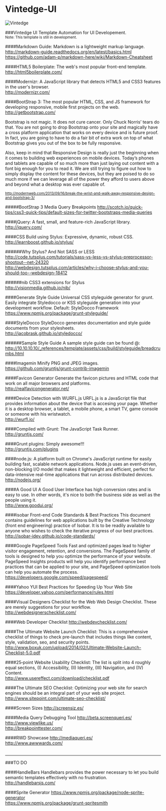 Vintedge-UI
===========

![Vintedge](http://vintedge.com/images/logo.gif "Vintedge")

###Vintedge UI Template
Automation for UI Developement.<br />
<sup>Note: This template is still in development.</sup>


####Markdown Guide:
Markdown is a lightweight markup language.<br />
http://markdown-guide.readthedocs.org/en/latest/basics.html<br />
https://github.com/adam-p/markdown-here/wiki/Markdown-Cheatsheet


####HTML5 Boilerplate:
The web's most popular front-end template.<br />
http://html5boilerplate.com/


####Modernizr:
A JavaScript library that detects HTML5 and CSS3 features in the user's browser.<br />
http://modernizr.com/


####BootStrap 3:
The most popular HTML, CSS, and JS framework for developing responsive, mobile first projects on the web.<br />
http://getbootstrap.com/<br />


Bootstrap is not magic. It does not cure cancer. Only Chuck Norris’ tears do that. You are not going to drop Bootstrap onto your site and magically have a cross platform application that works on every device and is future proof. In fact, you are going to have to do a fair bit of extra work on top of what Bootstrap gives you out of the box to be fully responsive.

Also, keep in mind that Responsive Design is really just the beginning when it comes to building web experiences on mobile devices. Today’s phones and tablets are capable of so much more than just laying out content with a font big enough for you to read it. We are still trying to figure out how to simply display the content for these devices, but they are poised to do so much more if we can leverage all of the power they afford to users above and beyond what a desktop was ever capable of.


<sup>http://modernweb.com/2013/09/16/break-the-wrist-and-walk-away-responsive-design-and-bootstrap-3/</sup>


#####BootStrap 3 Media Query Breakpoints
http://scotch.io/quick-tips/css3-quick-tips/default-sizes-for-twitter-bootstraps-media-queries


####jQuery:
A fast, small, and feature-rich JavaScript library.<br />
http://jquery.com/


####CSS Build using Stylus:
Expressive, dynamic, robust CSS.<br />
http://learnboost.github.io/stylus/

######Why Stylus? And Not SASS or LESS
http://code.tutsplus.com/tutorials/sass-vs-less-vs-stylus-preprocessor-shootout--net-24320<br />
http://webdesign.tutsplus.com/articles/why-i-choose-stylus-and-you-should-too--webdesign-18412


######nib
CSS3 extensions for Stylus<br />
http://visionmedia.github.io/nib/


####Generate Style Guide
Universal CSS styleguide generator for grunt. Easily integrate Styledocco or KSS styleguide generation into your development workflow. Default: StyleDocco Framework<br />
https://www.npmjs.org/package/grunt-styleguide/


####StyleDocco
StyleDocco generates documentation and style guide documents from your stylesheets.<br />
http://jacobrask.github.io/styledocco/


######Sample Style Guide
A sample style guide can be found @:<br />
http://10.10.10.10/_references/template/assets/css/build/styleguide/breadcrumbs.html


####Imagemin
Minify PNG and JPEG images.<br />
https://github.com/gruntjs/grunt-contrib-imagemin


####Favicon Generator
Generate the favicon pictures and HTML code that work on all major browsers and platforms.<br />
http://realfavicongenerator.net/


####Device Detection with WURFL.js
URFL.js is a JavaScript file that provides information about the device that is accesing your page. Whether it is a desktop browser, a tablet, a mobile phone, a smart TV, game console or someone with his wristwatch.<br />
http://wurfl.io/


####Compiled with Grunt:
The JavaScript Task Runner.<br />
http://gruntjs.com/


####Grunt plugins:
Simply awesome!!!<br />
http://gruntjs.com/plugins


####node.js:
A platform built on Chrome's JavaScript runtime for easily building fast, scalable network applications. Node.js uses an event-driven, non-blocking I/O model that makes it lightweight and efficient, perfect for data-intensive real-time applications that run across distributed devices.<br />
http://nodejs.org/


####A Good UI
A Good User Interface has high conversion rates and is easy to use. In other words, it's nice to both the business side as well as the people using it.<br />
http://www.goodui.org/


####isobar Front-end Code Standards & Best Practices
This document contains guidelines for web applications built by the Creative Technology (front end engineering) practice of Isobar. It is to be readily available to anyone who wishes to check the iterative progress of our best practices.<br />
http://isobar-idev.github.io/code-standards/


####Google PageSpeed Tools
Fast and optimized pages lead to higher visitor engagement, retention, and conversions. The PageSpeed family of tools is designed to help you optimize the performance of your website. PageSpeed Insights products will help you identify performance best practices that can be applied to your site, and PageSpeed optimization tools can help you automate the process.<br />
https://developers.google.com/speed/pagespeed/


####Yahoo YUI
Best Practices for Speeding Up Your Web Site<br />
https://developer.yahoo.com/performance/rules.html


####Visual Designers Checklist for the Web
Web Design Checklist. These are merely suggestions for your workflow.<br />
http://webdesignerschecklist.com/


####Web Developer Checklist
http://webdevchecklist.com/


####The Ultimate Website Launch Checklist:
This is a comprehensive checklist of things to check pre-launch that includes things like content, style, validation, seo, and security points.<br />
http://www.boxuk.com/upload/2014/02/Ultimate-Website-Launch-Checklist-5.0.pdf


####25‐point Website Usability Checklist:
The list is split into 4 roughly equal sections, (I) Accessibility, (II) Identity, (III) Navigation, and (IV) Content.<br />
http://www.usereffect.com/download/checklist.pdf


####The Ultimate SEO Checklist:
Optimizing your web site for search engines should be an integral part of your web site project.<br />
http://www.sitepoint.com/ultimate-seo-checklist/


####Screen Sizes
http://screensiz.es/


####Media Query Debugging Tool
http://beta.screenqueri.es/<br />
http://www.viewlike.us/<br />
http://breakpointtester.com/


####RWD Showcase
http://mediaqueri.es/<br />
http://www.awwwards.com/<br /><br />



**********

###TO DO

####HandleBars
Handlebars provides the power necessary to let you build semantic templates effectively with no frustration.<br />
http://handlebarsjs.com/


####Sprite Generator
https://www.npmjs.org/package/node-sprite-generator<br />
https://www.npmjs.org/package/grunt-spritesmith
